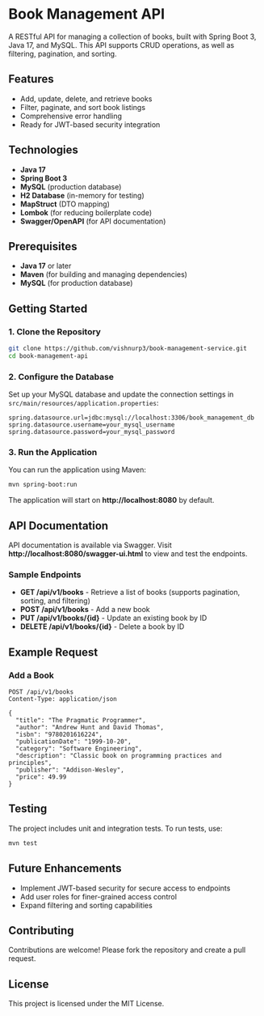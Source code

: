 
# Book Management API

A RESTful API for managing a collection of books, built with Spring Boot 3, Java 17, and MySQL. 
This API supports CRUD operations, as well as filtering, pagination, and sorting.

## Features

- Add, update, delete, and retrieve books
- Filter, paginate, and sort book listings
- Comprehensive error handling
- Ready for JWT-based security integration

## Technologies

- **Java 17**
- **Spring Boot 3**
- **MySQL** (production database)
- **H2 Database** (in-memory for testing)
- **MapStruct** (DTO mapping)
- **Lombok** (for reducing boilerplate code)
- **Swagger/OpenAPI** (for API documentation)

## Prerequisites

- **Java 17** or later
- **Maven** (for building and managing dependencies)
- **MySQL** (for production database)

## Getting Started

### 1. Clone the Repository

```bash
git clone https://github.com/vishnurp3/book-management-service.git
cd book-management-api
```

### 2. Configure the Database

Set up your MySQL database and update the connection settings in `src/main/resources/application.properties`:

```properties
spring.datasource.url=jdbc:mysql://localhost:3306/book_management_db
spring.datasource.username=your_mysql_username
spring.datasource.password=your_mysql_password
```

### 3. Run the Application

You can run the application using Maven:

```bash
mvn spring-boot:run
```

The application will start on **http://localhost:8080** by default.

## API Documentation

API documentation is available via Swagger. Visit **http://localhost:8080/swagger-ui.html** to view and test the endpoints.

### Sample Endpoints

- **GET /api/v1/books** - Retrieve a list of books (supports pagination, sorting, and filtering)
- **POST /api/v1/books** - Add a new book
- **PUT /api/v1/books/{id}** - Update an existing book by ID
- **DELETE /api/v1/books/{id}** - Delete a book by ID

## Example Request

### Add a Book

```http
POST /api/v1/books
Content-Type: application/json

{
  "title": "The Pragmatic Programmer",
  "author": "Andrew Hunt and David Thomas",
  "isbn": "9780201616224",
  "publicationDate": "1999-10-20",
  "category": "Software Engineering",
  "description": "Classic book on programming practices and principles",
  "publisher": "Addison-Wesley",
  "price": 49.99
}
```

## Testing

The project includes unit and integration tests. To run tests, use:

```bash
mvn test
```

## Future Enhancements

- Implement JWT-based security for secure access to endpoints
- Add user roles for finer-grained access control
- Expand filtering and sorting capabilities

## Contributing

Contributions are welcome! Please fork the repository and create a pull request.

## License

This project is licensed under the MIT License.
